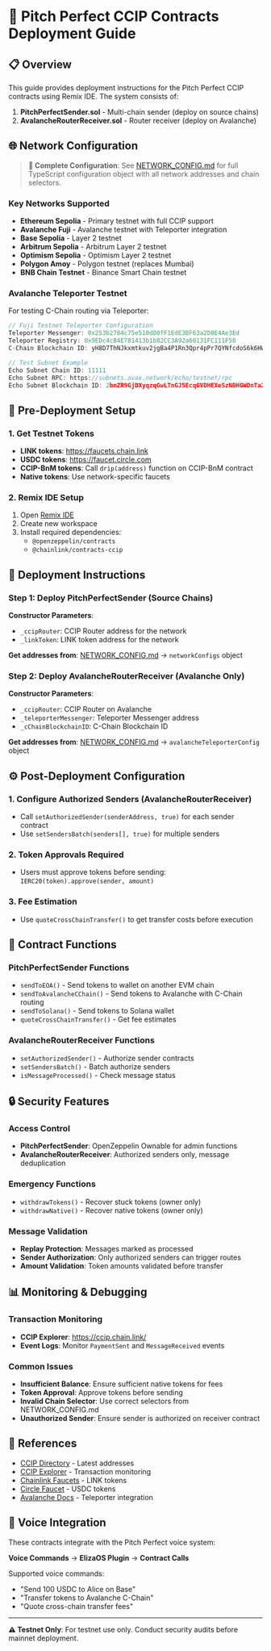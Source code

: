 # 🚀 Pitch Perfect CCIP Contracts Deployment Guide

## 📋 Overview

This guide provides deployment instructions for the Pitch Perfect CCIP contracts using Remix IDE. The system consists of:

1. **PitchPerfectSender.sol** - Multi-chain sender (deploy on source chains)
2. **AvalancheRouterReceiver.sol** - Router receiver (deploy on Avalanche)

## 🌐 Network Configuration

> **📖 Complete Configuration**: See [NETWORK_CONFIG.md](./NETWORK_CONFIG.md) for full TypeScript configuration object with all network addresses and chain selectors.

### Key Networks Supported

- **Ethereum Sepolia** - Primary testnet with full CCIP support
- **Avalanche Fuji** - Avalanche testnet with Teleporter integration  
- **Base Sepolia** - Layer 2 testnet
- **Arbitrum Sepolia** - Arbitrum Layer 2 testnet
- **Optimism Sepolia** - Optimism Layer 2 testnet
- **Polygon Amoy** - Polygon testnet (replaces Mumbai)
- **BNB Chain Testnet** - Binance Smart Chain testnet

### Avalanche Teleporter Testnet

For testing C-Chain routing via Teleporter:

```typescript
// Fuji Testnet Teleporter Configuration
Teleporter Messenger: 0x253b2784c75e510dD0fF1EdE3BF63a2D8E4Ae3Ed
Teleporter Registry: 0x9EDc4cB4E781413b1b82CC3A92a60131FC111F58
C-Chain Blockchain ID: yH8D7ThNJkxmtkuv2jgBa4P1Rn3Qpr4pPr7QYNfcdoS6k6HWp

// Test Subnet Example
Echo Subnet Chain ID: 11111
Echo Subnet RPC: https://subnets.avax.network/echo/testnet/rpc
Echo Subnet Blockchain ID: 2bmZR9GjDXyqzqGwLTnGJ5EcqGVDHEXeSzNBHGWDnTa2LJDGZZ
```

## 🔧 Pre-Deployment Setup

### 1. Get Testnet Tokens
- **LINK tokens**: https://faucets.chain.link
- **USDC tokens**: https://faucet.circle.com  
- **CCIP-BnM tokens**: Call `drip(address)` function on CCIP-BnM contract
- **Native tokens**: Use network-specific faucets

### 2. Remix IDE Setup
1. Open [Remix IDE](https://remix.ethereum.org)
2. Create new workspace  
3. Install required dependencies:
   - `@openzeppelin/contracts`
   - `@chainlink/contracts-ccip`

## 📝 Deployment Instructions

### Step 1: Deploy PitchPerfectSender (Source Chains)

**Constructor Parameters**:
- `_ccipRouter`: CCIP Router address for the network
- `_linkToken`: LINK token address for the network

**Get addresses from**: [NETWORK_CONFIG.md](./NETWORK_CONFIG.md) → `networkConfigs` object

### Step 2: Deploy AvalancheRouterReceiver (Avalanche Only)

**Constructor Parameters**:
- `_ccipRouter`: CCIP Router on Avalanche  
- `_teleporterMessenger`: Teleporter Messenger address
- `_cChainBlockchainID`: C-Chain Blockchain ID

**Get addresses from**: [NETWORK_CONFIG.md](./NETWORK_CONFIG.md) → `avalancheTeleporterConfig` object

## ⚙️ Post-Deployment Configuration

### 1. Configure Authorized Senders (AvalancheRouterReceiver)
- Call `setAuthorizedSender(senderAddress, true)` for each sender contract
- Use `setSendersBatch(senders[], true)` for multiple senders

### 2. Token Approvals Required
- Users must approve tokens before sending: `IERC20(token).approve(sender, amount)`

### 3. Fee Estimation
- Use `quoteCrossChainTransfer()` to get transfer costs before execution

## 🎯 Contract Functions

### PitchPerfectSender Functions
- `sendToEOA()` - Send tokens to wallet on another EVM chain
- `sendToAvalancheCChain()` - Send tokens to Avalanche with C-Chain routing
- `sendToSolana()` - Send tokens to Solana wallet
- `quoteCrossChainTransfer()` - Get fee estimates

### AvalancheRouterReceiver Functions  
- `setAuthorizedSender()` - Authorize sender contracts
- `setSendersBatch()` - Batch authorize senders
- `isMessageProcessed()` - Check message status

## 🔒 Security Features

### Access Control
- **PitchPerfectSender**: OpenZeppelin Ownable for admin functions
- **AvalancheRouterReceiver**: Authorized senders only, message deduplication

### Emergency Functions
- `withdrawTokens()` - Recover stuck tokens (owner only)
- `withdrawNative()` - Recover native tokens (owner only)

### Message Validation
- **Replay Protection**: Messages marked as processed
- **Sender Authorization**: Only authorized senders can trigger routes
- **Amount Validation**: Token amounts validated before transfer

## 📊 Monitoring & Debugging

### Transaction Monitoring
- **CCIP Explorer**: https://ccip.chain.link/
- **Event Logs**: Monitor `PaymentSent` and `MessageReceived` events

### Common Issues
- **Insufficient Balance**: Ensure sufficient native tokens for fees
- **Token Approval**: Approve tokens before sending
- **Invalid Chain Selector**: Use correct selectors from NETWORK_CONFIG.md
- **Unauthorized Sender**: Ensure sender is authorized on receiver contract

## 🔗 References

- [CCIP Directory](https://docs.chain.link/ccip/directory/testnet) - Latest addresses
- [CCIP Explorer](https://ccip.chain.link/) - Transaction monitoring  
- [Chainlink Faucets](https://faucets.chain.link) - LINK tokens
- [Circle Faucet](https://faucet.circle.com) - USDC tokens
- [Avalanche Docs](https://docs.avax.network/) - Teleporter integration

## 🎤 Voice Integration

These contracts integrate with the Pitch Perfect voice system:

**Voice Commands** → **ElizaOS Plugin** → **Contract Calls**

Supported voice commands:
- "Send 100 USDC to Alice on Base"
- "Transfer tokens to Avalanche C-Chain"
- "Quote cross-chain transfer fees"

---

**⚠️ Testnet Only**: For testnet use only. Conduct security audits before mainnet deployment.